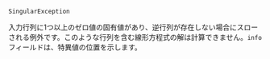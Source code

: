 ```
SingularException
```

入力行列に1つ以上のゼロ値の固有値があり、逆行列が存在しない場合にスローされる例外です。このような行列を含む線形方程式の解は計算できません。`info`フィールドは、特異値の位置を示します。
